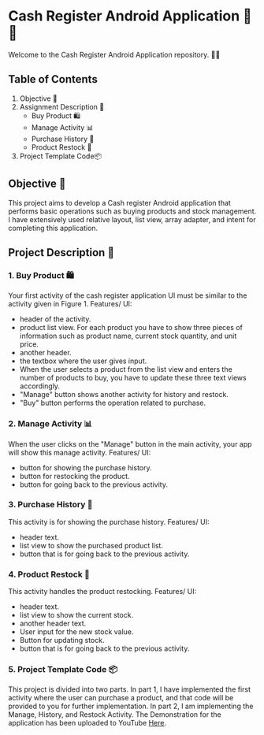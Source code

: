# Cash Register Android Application 📱🤑

Welcome to the Cash Register Android Application repository. 🎊💼

## Table of Contents 
1. Objective 🎯
2. Assignment Description 📝
    - Buy Product 🛍️
    - Manage Activity 📊
    - Purchase History 📜
    - Product Restock 🔄
3. Project Template Code📦

## Objective 🎯

This project aims to develop a Cash register Android application that performs basic operations such as buying products and stock management. I have extensively used relative layout, list view, array adapter, and intent for completing this application.

## Project Description 📝

### 1. Buy Product 🛍️

Your first activity of the cash register application UI must be similar to the activity given in Figure 1.
Features/ UI:
- header of the activity.
- product list view. For each product you have to show three pieces of information such as product name, current stock quantity, and unit price.
- another header.
- the textbox where the user gives input.
- When the user selects a product from the list view and enters the number of products to buy, you have to update these three text views accordingly.
- "Manage" button shows another activity for history and restock.
- "Buy" button performs the operation related to purchase.

### 2. Manage Activity 📊

When the user clicks on the "Manage" button in the main activity, your app will show this manage activity.
Features/ UI:
- button for showing the purchase history.
- button for restocking the product.
- button for going back to the previous activity.

### 3. Purchase History 📜

This activity is for showing the purchase history.
Features/ UI:
- header text.
- list view to show the purchased product list.
- button that is for going back to the previous activity.

### 4. Product Restock 🔄

This activity handles the product restocking.
Features/ UI:
- header text.
- list view to show the current stock.
- another header text.
- User input for the new stock value.
- Button for updating stock.
- button that is for going back to the previous activity.

### 5. Project Template Code 📦

This project is divided into two parts. In part 1, I have implemented the first activity where the user can purchase a product, and that code will be provided to you for further implementation. In part 2, I am implementing the Manage, History, and Restock Activity.
The Demonstration for the application has been uploaded to YouTube [Here](https://youtu.be/PC6FbOyQacc).
